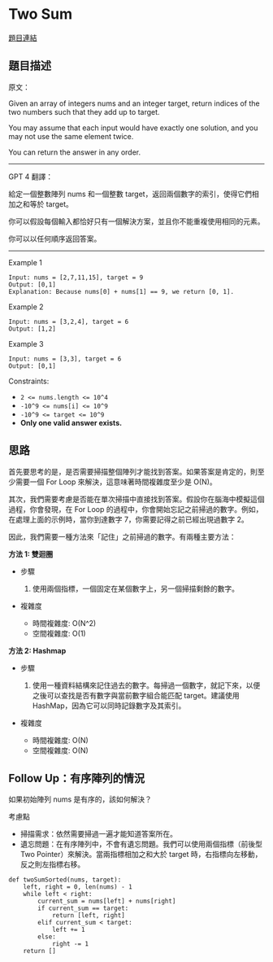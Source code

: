 # Two Sum
[題目連結](https://leetcode.com/problems/two-sum/)

## 題目描述
原文：

Given an array of integers nums and an integer target, return indices of the two numbers such that they add up to target.

You may assume that each input would have exactly one solution, and you may not use the same element twice.

You can return the answer in any order.

----

GPT 4 翻譯：

給定一個整數陣列 nums 和一個整數 target，返回兩個數字的索引，使得它們相加之和等於 target。

你可以假設每個輸入都恰好只有一個解決方案，並且你不能重複使用相同的元素。

你可以以任何順序返回答案。

----

Example 1
```
Input: nums = [2,7,11,15], target = 9
Output: [0,1]
Explanation: Because nums[0] + nums[1] == 9, we return [0, 1].
```

Example 2
```
Input: nums = [3,2,4], target = 6
Output: [1,2]
```
Example 3
```
Input: nums = [3,3], target = 6
Output: [0,1]
```

Constraints:

* `2 <= nums.length <= 10^4`
* `-10^9 <= nums[i] <= 10^9`
* `-10^9 <= target <= 10^9`
* **Only one valid answer exists.**

## 思路

首先要思考的是，是否需要掃描整個陣列才能找到答案。如果答案是肯定的，則至少需要一個 For Loop 來解決，這意味著時間複雜度至少是 O(N)。

其次，我們需要考慮是否能在單次掃描中直接找到答案。假設你在腦海中模擬這個過程，你會發現，在 For Loop 的過程中，你會開始忘記之前掃過的數字。例如，在處理上面的示例時，當你到達數字 7，你需要記得之前已經出現過數字 2。

因此，我們需要一種方法來「記住」之前掃過的數字。有兩種主要方法：

**方法 1: 雙迴圈**

* 步驟
    1. 使用兩個指標，一個固定在某個數字上，另一個掃描剩餘的數字。

* 複雜度
    * 時間複雜度: O(N^2)
    * 空間複雜度: O(1)

**方法 2: Hashmap**

* 步驟
    1. 使用一種資料結構來記住過去的數字。每掃過一個數字，就記下來，以便之後可以查找是否有數字與當前數字組合能匹配 target。建議使用 HashMap，因為它可以同時記錄數字及其索引。

* 複雜度
    * 時間複雜度: O(N)
    * 空間複雜度: O(N)

## Follow Up：有序陣列的情況
如果初始陣列 nums 是有序的，該如何解決？

考慮點
* 掃描需求：依然需要掃過一遍才能知道答案所在。
* 遺忘問題：在有序陣列中，不會有遺忘問題。我們可以使用兩個指標（前後型 Two Pointer）來解決。當兩指標相加之和大於 target 時，右指標向左移動，反之則左指標右移。

```
def twoSumSorted(nums, target):
    left, right = 0, len(nums) - 1
    while left < right:
        current_sum = nums[left] + nums[right]
        if current_sum == target:
            return [left, right]
        elif current_sum < target:
            left += 1
        else:
            right -= 1
    return []    
```